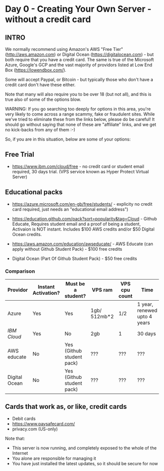 # Day 0 - Creating Your Own Server - without a credit card

## INTRO

We normally recommend using Amazon's AWS "Free Tier" (http://aws.amazon.com) or Digital Ocean (https://digitalocean.com) - but both require that you have a credit card. The same is true of the Microsoft Azure, Google's GCP and the vast majority of providors listed at Low End Box (https://lowendbox.com/).

Some will accept Paypal, or Bitcoin - but typically those who don't have a credit card don't have these either.

Note that many will also require you to be over 18 (but not all), and this is true also of some of the options blow.

WARNING: If you go searching too deeply for options in this area, you're very likely to come across a range scammy, fake or fraudulent sites. While we've tried to eliminate these from the links below, please do be careful! It should go without saying that none of these are "affiliate" links, and we get no kick-backs from any of them :-)

So, if you are in this situation, below are some of your options:

## Free Trial
* https://www.ibm.com/cloud/free - no credit card or student email required, 30 days trial. (VPS service known as Hyper Protect Virtual Server)

## Educational packs
* https://azure.microsoft.com/en-gb/free/students/ - explicity no credit card required, just needs an "educational email address")

* https://education.github.com/pack?sort=popularity&tag=Cloud - Github Educate, Requires student email and a proof of being a student, Activaion is NOT instant. Includes \$100 AWS credits and/or \$50 Digital Ocean credits.

* https://aws.amazon.com/education/awseducate/ - AWS Educate (can apply without Github Student Pack) - \$100 free credits

* Digital Ocean (Part Of Github Student Pack) - \$50 free credits

### Comparison

| Providor      | Instant Activation? | Must be a student?        | VPS ram       | VPS cpu count | Time                         | Credits |
| ------------- | ------------------- | ------------------------- | ------------- | ------------- | ---------------------------- | ------- |
| Azure         | Yes                 | Yes                       | 1gb/ 512mb\*2 | 1/2           | 1 year, renewed upto 4 years | \$100   |
| *IBM Cloud*   | Yes                 | No                        | 2gb           | 1             | 30 days                      | N/A     |
| AWS educate   | No                  | Yes (Github student pack) | ???           | ???           | ???                          | \$100   |
| Digital Ocean | No                  | Yes (Github student pack) | ???           | ???           | ???                          | \$50    |

## Cards that work as, or like, credit cards
* Debit cards
* https://www.paysafecard.com/
* privacy.com (US-only)



Note that:
* This server is now running, and completely exposed to the whole of the Internet
* You alone are responsible for managing it
* You have just installed the latest updates, so it should be secure for now
